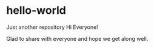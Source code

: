 # hello-world
Just another repository
Hi Everyone!

Glad to share with everyone and hope we get along well.
